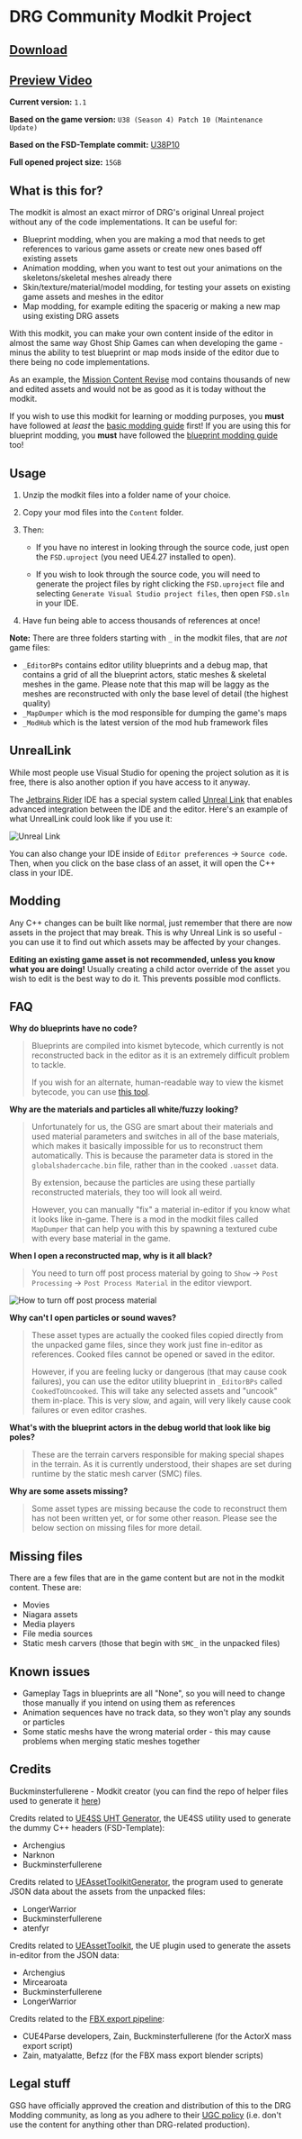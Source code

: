 # DRG Community Modkit Project

## [Download](https://drive.google.com/file/d/1fHSIPI14A9GJhrFsSjlh8e2t06AECYAO/view?usp=sharing)

## [Preview Video](https://youtu.be/0odKe6elOLQ)

**Current version:** `1.1`

**Based on the game version:** `U38 (Season 4) Patch 10 (Maintenance Update)`

**Based on the FSD-Template commit:** [U38P10](https://github.com/DRG-Modding/FSD-Template/commit/0da9e507ede3c5b71de929c1691337bd069a7a48)

**Full opened project size:** `15GB`

## What is this for?

The modkit is almost an exact mirror of DRG's original Unreal project without any of the code implementations. It can be useful for:
- Blueprint modding, when you are making a mod that needs to get references to various game assets or create new ones based off existing assets
- Animation modding, when you want to test out your animations on the skeletons/skeletal meshes already there
- Skin/texture/material/model modding, for testing your assets on existing game assets and meshes in the editor
- Map modding, for example editing the spacerig or making a new map using existing DRG assets

With this modkit, you can make your own content inside of the editor in almost the same way Ghost Ship Games can when developing the game - minus the ability to test blueprint or map mods inside of the editor due to there being no code implementations.

As an example, the [Mission Content Revise](https://mod.io/g/drg/m/massive-content-revise-testing) mod contains thousands of new and edited assets and would not be as good as it is today without the modkit.

If you wish to use this modkit for learning or modding purposes, you __must__ have followed at *least* the [basic modding guide](https://mod.io/g/drg/r/drg-basic-modding-guide) first! If you are using this for blueprint modding, you __must__ have followed the [blueprint modding guide](https://mod.io/g/drg/r/how-to-blueprint-mod) too!

## Usage

1. Unzip the modkit files into a folder name of your choice.

2. Copy your mod files into the `Content` folder.

3. Then:
    - If you have no interest in looking through the source code, just open the `FSD.uproject` (you need UE4.27 installed to open).

    - If you wish to look through the source code, you will need to generate the project files by right clicking the `FSD.uproject` file and selecting `Generate Visual Studio project files`, then open `FSD.sln` in your IDE.

4. Have fun being able to access thousands of references at once!

**Note:** There are three folders starting with `_` in the modkit files, that are *not* game files:
- `_EditorBPs` contains editor utility blueprints and a debug map, that contains a grid of all the blueprint actors, static meshes & skeletal meshes in the game. Please note that this map will be laggy as the meshes are reconstructed with only the base level of detail (the highest quality)
- `_MapDumper` which is the mod responsible for dumping the game's maps
- `_ModHub` which is the latest version of the mod hub framework files

## UnrealLink

While most people use Visual Studio for opening the project solution as it is free, there is also another option if you have access to it anyway. 

The [Jetbrains Rider](https://www.jetbrains.com/rider/download) IDE has a special system called [Unreal Link](https://www.jetbrains.com/help/rider/Unreal_Engine__UnrealLink_RiderLink.html) that enables advanced integration between the IDE and the editor. Here's an example of what UnrealLink could look like if you use it:

![Unreal Link](https://github.com/DRG-Modding/Community-Modkit/assets/84156063/4443553a-c4a9-43d0-ba8b-5a2d86fb7511)

You can also change your IDE inside of `Editor preferences` -> `Source code`. Then, when you click on the base class of an asset, it will open the C++ class in your IDE.

## Modding

Any C++ changes can be built like normal, just remember that there are now assets in the project that may break. This is why Unreal Link is so useful - you can use it to find out which assets may be affected by your changes.

**Editing an existing game asset is not recommended, unless you know what you are doing!** Usually creating a child actor override of the asset you wish to edit is the best way to do it. This prevents possible mod conflicts.

## FAQ

**Why do blueprints have no code?**

> Blueprints are compiled into kismet bytecode, which currently is not reconstructed back in the editor as it is an extremely difficult problem to tackle.
>
> If you wish for an alternate, human-readable way to view the kismet bytecode, you can use [this tool](https://trumank.github.io/drg-control-flow-graphs/).

**Why are the materials and particles all white/fuzzy looking?**

> Unfortunately for us, the GSG are smart about their materials and used material parameters and switches in all of the base materials, which makes it basically impossible for us to reconstruct them automatically. This is because the parameter data is stored in the `globalshadercache.bin` file, rather than in the cooked `.uasset` data. 
>
> By extension, because the particles are using these partially reconstructed materials, they too will look all weird.
> 
> However, you can manually "fix" a material in-editor if you know what it looks like in-game. There is a mod in the modkit files called `MapDumper` that can help you with this by spawning a textured cube with every base material in the game.

**When I open a reconstructed map, why is it all black?**

> You need to turn off post process material by going to `Show` -> `Post Processing` -> `Post Process Material` in the editor viewport.

![How to turn off post process material](https://github.com/DRG-Modding/Community-Modkit/assets/84156063/ea0dcd96-f66a-4910-b3d2-7e3f9261bb00)

**Why can't I open particles or sound waves?**

> These asset types are actually the cooked files copied directly from the unpacked game files, since they work just fine in-editor as references. Cooked files cannot be opened or saved in the editor.
> 
> However, if you are feeling lucky or dangerous (that may cause cook failures), you can use the editor utility blueprint in `_EditorBPs` called `CookedToUncooked`. This will take any selected assets and "uncook" them in-place. This is very slow, and again, will very likely cause cook failures or even editor crashes.

**What's with the blueprint actors in the debug world that look like big poles?**

> These are the terrain carvers responsible for making special shapes in the terrain. As it is currently understood, their shapes are set during runtime by the static mesh carver (SMC) files.

**Why are some assets missing?**

> Some asset types are missing because the code to reconstruct them has not been written yet, or for some other reason. Please see the below section on missing files for more detail.

## Missing files

There are a few files that are in the game content but are not in the modkit content. These are:
- Movies
- Niagara assets
- Media players
- File media sources
- Static mesh carvers (those that begin with `SMC_` in the unpacked files)

## Known issues

- Gameplay Tags in blueprints are all "None", so you will need to change those manually if you intend on using them as references
- Animation sequences have no track data, so they won't play any sounds or particles
- Some static meshs have the wrong material order - this may cause problems when merging static meshes together

## Credits

Buckminsterfullerene - Modkit creator (you can find the repo of helper files used to generate it [here](https://github.com/DRG-Modding/Modkit-Helpers))

Credits related to [UE4SS UHT Generator](https://docs.ue4ss.com/guides/generating-uht-compatible-headers.html), the UE4SS utility used to generate the dummy C++ headers (FSD-Template):
- Archengius
- Narknon
- Buckminsterfullerene

Credits related to [UEAssetToolkitGenerator](https://github.com/LongerWarrior/UEAssetToolkitGenerator), the program used to generate JSON data about the assets from the unpacked files:
- LongerWarrior
- Buckminsterfullerene
- atenfyr

Credits related to [UEAssetToolkit](https://github.com/Buckminsterfullerene02/UEAssetToolkit-Fixes), the UE plugin used to generate the assets in-editor from the JSON data:
- Archengius
- Mircearoata
- Buckminsterfullerene
- LongerWarrior

Credits related to the [FBX export pipeline](https://github.com/LongerWarrior/UEAssetToolkitGenerator/wiki/Generating-FBX):
- CUE4Parse developers, Zain, Buckminsterfullerene (for the ActorX mass export script)
- Zain, matyalatte, Befzz (for the FBX mass export blender scripts)

## Legal stuff

GSG have officially approved the creation and distribution of this to the DRG Modding community, as long as you adhere to their [UGC policy](https://drg.mod.io/guides/deep-rock-galactic-ugc-policy) (i.e. don't use the content for anything other than DRG-related production).
